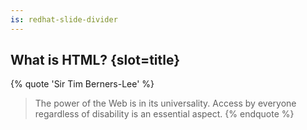 ```yaml
---
is: redhat-slide-divider
---
```


## What is HTML? {slot=title}


{% quote 'Sir Tim Berners-Lee' %}
> The power of the Web is in its universality. Access by everyone regardless of 
> disability is an essential aspect.
{% endquote %}


